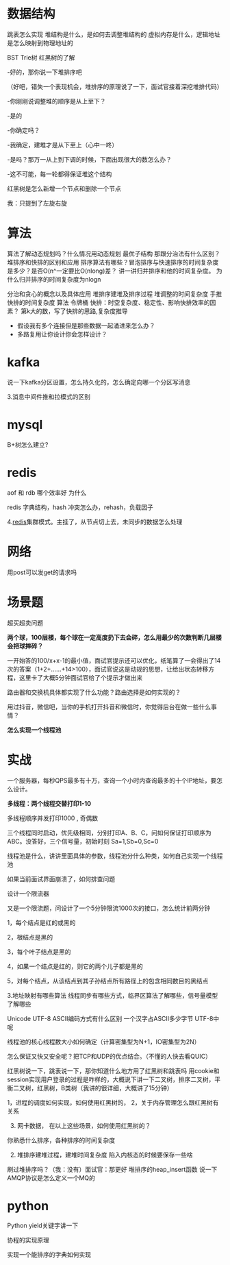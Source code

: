 # 数据结构
跳表怎么实现
堆结构是什么，是如何去调整堆结构的
虚拟内存是什么，逻辑地址是怎么映射到物理地址的

BST Trie树 红黑树的了解



-好的，那你说一下堆排序吧 

 （好吧，错失一个表现机会，堆排序的原理说了一下，面试官接着深挖堆排代码） 

 -你刚刚说调整堆的顺序是从上至下？ 

 -是的 

 -你确定吗？ 

 -我确定，建堆才是从下至上（心中一咚） 

 -是吗？那万一从上到下调的时候，下面出现很大的数怎么办？ 

 -这不可能，每一轮都得保证堆这个结构

红黑树是怎么新增一个节点和删除一个节点

我：只提到了左旋右旋


# 算法
算法了解动态规划吗？什么情况用动态规划
最优子结构
那跟分治法有什么区别？
堆排序和快排的区别和应用
排序算法有哪些？冒泡排序与快速排序的时间复杂度是多少？是否O(n^一定要比O(nlong)差？
讲一讲归并排序和他的时间复杂度。
为什么归并排序的时间复杂度为nlogn

分治和贪心的概念以及具体应用
堆排序建堆及排序过程
堆调整的时间复杂度
手推快排的时间复杂度
算法 令牌桶
快排：时空复杂度、稳定性、影响快排效率的因素？
第k大的数，写了快排的思路,复杂度推导

- 假设我有多个连接但是那些数据一起涌进来怎么办？
- 多路复用让你设计你会怎样设计？

# kafka

说一下kafka分区设置，怎么持久化的，怎么确定向哪一个分区写消息

3.消息中间件推和拉模式的区别

# mysql

B+树怎么建立?

# redis

aof 和 rdb 哪个效率好 为什么

redis 字典结构，hash 冲突怎么办，rehash，负载因子

4.[redis](https://www.nowcoder.com/jump/super-jump/word?word=redis)集群模式。主挂了，从节点切上去，未同步的数据怎么处理

# 网络

用post可以发get的请求吗

# 场景题

超买超卖问题

**两个球，100层楼，每个球在一定高度扔下去会碎，怎么用最少的次数判断几层楼会把球摔碎？** 

  一开始答的100/x+x-1的最小值，面试官提示还可以优化，纸笔算了一会得出了14次的答案（1+2+……+14>100），面试官说这是动规的思想，让给出状态转移方程，这里卡了大概5分钟面试官给了个提示才做出来

路由器和交换机具体都实现了什么功能？路由选择是如何实现的？

用过抖音，微信吧，当你的手机打开抖音和微信时，你觉得后台在做一些什么事情？

**怎么实现一个线程池**

# 实战


一个服务器，每秒QPS最多有十万，查询一个小时内查询最多的十个IP地址，要怎么设计。

**多线程：两个线程交替打印1-10**

多线程顺序并发打印1000 , 奇偶数

三个线程同时启动，优先级相同，分别打印A、B、C，问如何保证打印顺序为ABC。没答好，三个信号量，初始时刻 Sa=1,Sb=0,Sc=0

线程池是什么，讲讲里面具体的参数，线程池分什么种类，如何自己实现一个线程池

如果当前面试界面崩溃了，如何排查问题

 设计一个限流器

又是一个限流题，问设计了一个5分钟限流1000次的接口，怎么统计前两分钟

1，每个结点是红的或黑的

2，根结点是黑的

3，每个叶子结点是黑的

4，如果一个结点是红的，则它的两个儿子都是黑的

5，对每个结点，从该结点到其子孙结点所有路径上的包含相同数目的黑结点

3.地址映射有哪些算法
线程同步有哪些方式，临界区算法了解哪些，信号量模型了解哪些

Unicode UTF-8 ASCII编码方式有什么区别 
一个汉字占ASCII多少字节  UTF-8中呢 

线程池的核心线程数大小如何确定（计算密集型为N+1，IO密集型为2N）

怎么保证又快又安全呢？把TCP和UDP的优点结合。（不懂的人快去看QUIC）

红黑树说一下，跳表说一下，那你知道什么地方用了红黑树和跳表吗
用cookie和session实现用户登录的过程是咋样的，大概说下讲一下二叉树，排序二叉树，平衡二叉树，红黑树，B类树（我讲的很详细，大概讲了15分钟）

1，进程的调度如何实现，如何使用红黑树的，
2，关于内存管理怎么跟红黑树有关系

3. 网卡数据，
在以上这些场景，如何使用红黑树的？


 你熟悉什么排序，各种排序的时间复杂度 

2. 堆排序建堆过程，建堆时间复杂度 
   陷入内核态的时候要保存一些啥

刷过堆排序吗？（我：没有）面试官：那更好
堆排序的heap_insert函数
说一下AMQP协议是怎么定义一个MQ的


# python

Python yield关键字讲一下

协程的实现原理

实现一个能排序的字典如何实现

